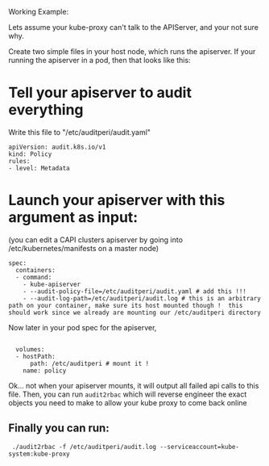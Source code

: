 Working Example:


Lets assume your kube-proxy can't talk to the APIServer, and your not sure why. 


Create two simple files in your host node, which runs the apiserver.  If your running the apiserver in a pod, then that looks like this:


# Tell your apiserver to audit everything 

Write this file to "/etc/auditperi/audit.yaml"
```
apiVersion: audit.k8s.io/v1
kind: Policy
rules:
- level: Metadata
```

# Launch your apiserver with this argument as input:

(you can edit a CAPI clusters apiserver by going into /etc/kubernetes/manifests on a master node)

```
spec:
  containers:
  - command:
    - kube-apiserver
    - --audit-policy-file=/etc/auditperi/audit.yaml # add this !!!
    - --audit-log-path=/etc/auditperi/audit.log # this is an arbitrary path on your container, make sure its host mounted though !  this should work since we already are mounting our /etc/auditperi directory
```
Now later in your pod spec for the apiserver, 

```
   
  volumes:
  - hostPath:
      path: /etc/auditperi # mount it !
    name: policy
```

Ok... not when your apiserver mounts, it will output all failed api calls to this file.  Then, you can run `audit2rbac` which will reverse engineer the exact objects you need to make to allow your kube proxy to come back online


## Finally you can run:
```
 ./audit2rbac -f /etc/auditperi/audit.log --serviceaccount=kube-system:kube-proxy
```


